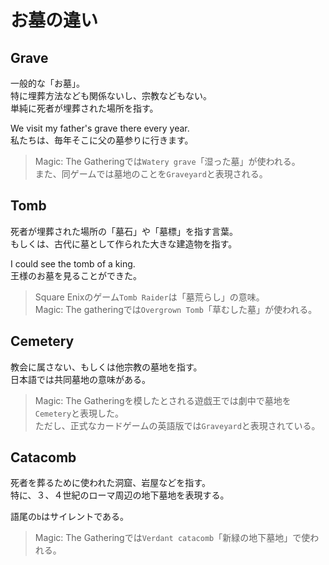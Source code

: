 # お墓の違い

## Grave

一般的な「お墓」。  
特に埋葬方法なども関係ないし、宗教などもない。  
単純に死者が埋葬された場所を指す。

We visit my father's grave there every year.  
私たちは、毎年そこに父の墓参りに行きます。

> Magic: The Gatheringでは`Watery grave`「湿った墓」が使われる。  
> また、同ゲームでは墓地のことを`Graveyard`と表現される。

## Tomb

死者が埋葬された場所の「墓石」や「墓標」を指す言葉。  
もしくは、古代に墓として作られた大きな建造物を指す。  

I could see the tomb of a king.  
王様のお墓を見ることができた。

> Square Enixのゲーム`Tomb Raider`は「墓荒らし」の意味。  
> Magic: The gatheringでは`Overgrown Tomb`「草むした墓」が使われる。

## Cemetery

教会に属さない、もしくは他宗教の墓地を指す。  
日本語では共同墓地の意味がある。  

> Magic: The Gatheringを模したとされる遊戯王では劇中で墓地を`Cemetery`と表現した。  
> ただし、正式なカードゲームの英語版では`Graveyard`と表現されている。

## Catacomb

死者を葬るために使われた洞窟、岩屋などを指す。  
特に、３、４世紀のローマ周辺の地下墓地を表現する。

語尾の`b`はサイレントである。

> Magic: The Gatheringでは`Verdant catacomb`「新緑の地下墓地」で使われる。
